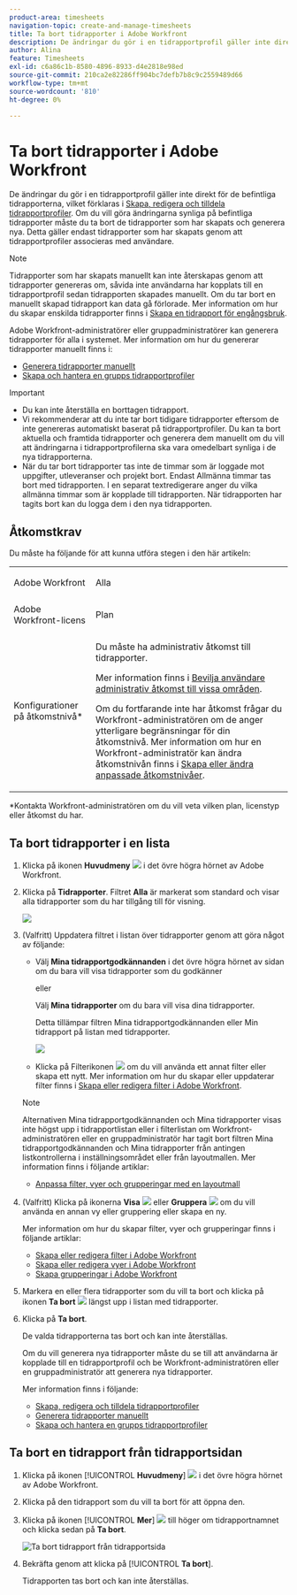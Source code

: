 ```yaml
---
product-area: timesheets
navigation-topic: create-and-manage-timesheets
title: Ta bort tidrapporter i Adobe Workfront
description: De ändringar du gör i en tidrapportprofil gäller inte direkt för de befintliga tidrapporterna, vilket förklaras i Skapa, redigera och tilldela tidrapportprofiler. Om du vill göra ändringarna synliga på befintliga tidrapporter måste du ta bort de tidrapporter som har skapats och generera nya. Detta gäller endast tidrapporter som har skapats genom att tidrapportprofiler associeras med användare.
author: Alina
feature: Timesheets
exl-id: c6a86c1b-8580-4896-8933-d4e2818e98ed
source-git-commit: 210ca2e82286ff904bc7defb7b8c9c2559489d66
workflow-type: tm+mt
source-wordcount: '810'
ht-degree: 0%

---
```


# Ta bort tidrapporter i Adobe Workfront

De ändringar du gör i en tidrapportprofil gäller inte direkt för de befintliga tidrapporterna, vilket förklaras i [Skapa, redigera och tilldela tidrapportprofiler](../../timesheets/create-and-manage-timesheets/create-timesheet-profiles.md). Om du vill göra ändringarna synliga på befintliga tidrapporter måste du ta bort de tidrapporter som har skapats och generera nya. Detta gäller endast tidrapporter som har skapats genom att tidrapportprofiler associeras med användare.

>[!NOTE]
>
>Tidrapporter som har skapats manuellt kan inte återskapas genom att tidrapporter genereras om, såvida inte användarna har kopplats till en tidrapportprofil sedan tidrapporten skapades manuellt. Om du tar bort en manuellt skapad tidrapport kan data gå förlorade. Mer information om hur du skapar enskilda tidrapporter finns i [Skapa en tidrapport för engångsbruk](../../timesheets/create-and-manage-timesheets/create-tmshts.md).

Adobe Workfront-administratörer eller gruppadministratörer kan generera tidrapporter för alla i systemet. Mer information om hur du genererar tidrapporter manuellt finns i:

* [Generera tidrapporter manuellt](../../timesheets/create-and-manage-timesheets/manually-generate-timesheets.md)
* [Skapa och hantera en grupps tidrapportprofiler](../../administration-and-setup/manage-groups/work-with-group-objects/create-and-modify-a-groups-timesheet-profiles.md)

>[!IMPORTANT]
>
>* Du kan inte återställa en borttagen tidrapport.
>* Vi rekommenderar att du inte tar bort tidigare tidrapporter eftersom de inte genereras automatiskt baserat på tidrapportprofiler. Du kan ta bort aktuella och framtida tidrapporter och generera dem manuellt om du vill att ändringarna i tidrapportprofilerna ska vara omedelbart synliga i de nya tidrapporterna.
>* När du tar bort tidrapporter tas inte de timmar som är loggade mot uppgifter, utleveranser och projekt bort. Endast Allmänna timmar tas bort med tidrapporten. I en separat textredigerare anger du vilka allmänna timmar som är kopplade till tidrapporten. När tidrapporten har tagits bort kan du logga dem i den nya tidrapporten.
>

## Åtkomstkrav

Du måste ha följande för att kunna utföra stegen i den här artikeln:

<table style="table-layout:auto"> 
 <col> 
 <col> 
 <tbody> 
  <tr> 
   <td role="rowheader">Adobe Workfront</td> 
   <td> <p>Alla</p> </td> 
  </tr> 
  <tr> 
   <td role="rowheader">Adobe Workfront-licens</td> 
   <td> <p>Plan </p> </td> 
  </tr> 
  <tr> 
   <td role="rowheader">Konfigurationer på åtkomstnivå*</td> 
   <td> <p>Du måste ha administrativ åtkomst till tidrapporter. </p> <p>Mer information finns i <a href="../../administration-and-setup/add-users/configure-and-grant-access/grant-users-admin-access-certain-areas.md" class="MCXref xref">Bevilja användare administrativ åtkomst till vissa områden</a>.</p> <p>Om du fortfarande inte har åtkomst frågar du Workfront-administratören om de anger ytterligare begränsningar för din åtkomstnivå. Mer information om hur en Workfront-administratör kan ändra åtkomstnivån finns i <a href="../../administration-and-setup/add-users/configure-and-grant-access/create-modify-access-levels.md" class="MCXref xref">Skapa eller ändra anpassade åtkomstnivåer</a>.</p> </td> 
  </tr> 
 </tbody> 
</table>

*Kontakta Workfront-administratören om du vill veta vilken plan, licenstyp eller åtkomst du har.

## Ta bort tidrapporter i en lista

1. Klicka på ikonen **Huvudmeny** ![](assets/main-menu-icon.png) i det övre högra hörnet av Adobe Workfront.

1. Klicka på **Tidrapporter**. Filtret **Alla** är markerat som standard och visar alla tidrapporter som du har tillgång till för visning.

   ![](assets/timesheet-list-one-timesheet-selected-nwe-350x70.png)

1. (Valfritt) Uppdatera filtret i listan över tidrapporter genom att göra något av följande:

   * Välj **Mina tidrapportgodkännanden** i det övre högra hörnet av sidan om du bara vill visa tidrapporter som du godkänner

     eller

     Välj **Mina tidrapporter** om du bara vill visa dina tidrapporter.

     Detta tillämpar filtren Mina tidrapportgodkännanden eller Min tidrapport på listan med tidrapporter.

     ![](assets/my-timesheet-approvals-my-timesheets-pills-on-timesheets-list-nwe-350x58.png)

   * Klicka på Filterikonen ![](assets/filter-nwepng.png) om du vill använda ett annat filter eller skapa ett nytt. Mer information om hur du skapar eller uppdaterar filter finns i [Skapa eller redigera filter i Adobe Workfront](../../reports-and-dashboards/reports/reporting-elements/create-filters.md).

   >[!NOTE]
   >
   >Alternativen Mina tidrapportgodkännanden och Mina tidrapporter visas inte högst upp i tidrapportlistan eller i filterlistan om Workfront-administratören eller en gruppadministratör har tagit bort filtren Mina tidrapportgodkännanden och Mina tidrapporter från antingen listkontrollerna i inställningsområdet eller från layoutmallen. Mer information finns i följande artiklar:
   >
   >   
   >   
   >   * [Anpassa filter, vyer och grupperingar med en layoutmall](../../administration-and-setup/customize-workfront/use-layout-templates/customize-fvg-list-controls-layout-template.md)
   >   
   >

1. (Valfritt) Klicka på ikonerna **Visa** ![](assets/view-icon.png) eller **Gruppera** ![](assets/grouping.png) om du vill använda en annan vy eller gruppering eller skapa en ny.

   Mer information om hur du skapar filter, vyer och grupperingar finns i följande artiklar:

   * [Skapa eller redigera filter i Adobe Workfront](../../reports-and-dashboards/reports/reporting-elements/create-filters.md)
   * [Skapa eller redigera vyer i Adobe Workfront](../../reports-and-dashboards/reports/reporting-elements/create-edit-views.md)
   * [Skapa grupperingar i Adobe Workfront](../../reports-and-dashboards/reports/reporting-elements/create-groupings.md)

1. Markera en eller flera tidrapporter som du vill ta bort och klicka på ikonen **Ta bort** ![](assets/delete.png) längst upp i listan med tidrapporter.

1. Klicka på **Ta bort**.

   De valda tidrapporterna tas bort och kan inte återställas.

   Om du vill generera nya tidrapporter måste du se till att användarna är kopplade till en tidrapportprofil och be Workfront-administratören eller en gruppadministratör att generera nya tidrapporter.

   Mer information finns i följande:

   * [Skapa, redigera och tilldela tidrapportprofiler](../../timesheets/create-and-manage-timesheets/create-timesheet-profiles.md)
   * [Generera tidrapporter manuellt](../../timesheets/create-and-manage-timesheets/manually-generate-timesheets.md)
   * [Skapa och hantera en grupps tidrapportprofiler](../../administration-and-setup/manage-groups/work-with-group-objects/create-and-modify-a-groups-timesheet-profiles.md)

## Ta bort en tidrapport från tidrapportsidan

1. Klicka på ikonen [!UICONTROL **Huvudmeny**] ![](assets/main-menu-icon.png) i det övre högra hörnet av Adobe Workfront.
1. Klicka på den tidrapport som du vill ta bort för att öppna den.
1. Klicka på ikonen [!UICONTROL **Mer**] ![](assets/more-icon.png) till höger om tidrapportnamnet och klicka sedan på **Ta bort**.

   ![Ta bort tidrapport från tidrapportsida](assets/delete-timesheet-from-timesheet-page.png)
1. Bekräfta genom att klicka på [!UICONTROL **Ta bort**].

   Tidrapporten tas bort och kan inte återställas.
